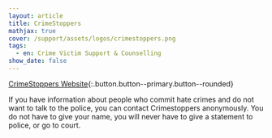 ```yaml
---
layout: article
title: CrimeStoppers
mathjax: true
cover: /support/assets/logos/crimestoppers.png
tags:
  - en: Crime Victim Support & Counselling
show_date: false
---
```


[CrimeStoppers Website](www.crimestoppers-uk.org){:.button.button--primary.button--rounded}

If you have information about people who commit hate crimes and do not want to talk to the police, you can contact Crimestoppers anonymously. You do not have to give your name, you will never have to give a statement to police, or go to court.

